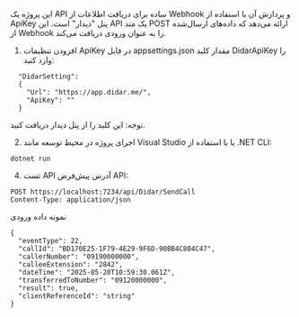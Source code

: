 این پروژه یک API ساده برای دریافت اطلاعات از Webhook و پردازش آن با استفاده از ApiKey پنل "دیدار" است. این API یک متد POST ارائه می‌دهد که داده‌های ارسال‌شده از Webhook را به عنوان ورودی دریافت می‌کند.

1. افزودن تنظیمات ApiKey
در فایل appsettings.json مقدار کلید DidarApiKey را وارد کنید:
```
  "DidarSetting":
  {
    "Url": "https://app.didar.me/",
    "ApiKey": ""
  }
```
توجه: این کلید را از پنل دیدار دریافت کنید.


2. اجرای پروژه
در محیط توسعه مانند Visual Studio یا با استفاده از .NET CLI:
```
dotnet run
```

4. تست API
آدرس پیش‌فرض API:
```
POST https://localhost:7234/api/Didar/SendCall
Content-Type: application/json
```
نمونه داده ورودی
```
{
  "eventType": 22,
  "callId": "BD170E25-1F79-4E29-9F6D-90BB4C804C47",
  "callerNumber": "09190000000",
  "calleeExtension": "2842",
  "dateTime": "2025-05-20T10:59:30.061Z",
  "transferredToNumber": "09120000000",
  "result": true,
  "clientReferenceId": "string"
}
```
